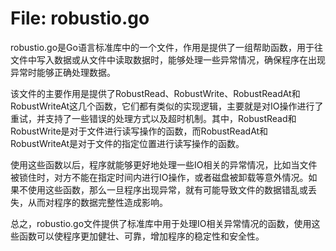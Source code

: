 # File: robustio.go

robustio.go是Go语言标准库中的一个文件，作用是提供了一组帮助函数，用于往文件中写入数据或从文件中读取数据时，能够处理一些异常情况，确保程序在出现异常时能够正确处理数据。

该文件的主要作用是提供了RobustRead、RobustWrite、RobustReadAt和RobustWriteAt这几个函数，它们都有类似的实现逻辑，主要就是对IO操作进行了重试，并支持了一些错误的处理方式以及超时机制。其中，RobustRead和RobustWrite是对于文件进行读写操作的函数，而RobustReadAt和RobustWriteAt是对于文件的指定位置进行读写操作的函数。

使用这些函数以后，程序就能够更好地处理一些IO相关的异常情况，比如当文件被锁住时，对方不能在指定时间内进行IO操作，或者磁盘被卸载等意外情况。如果不使用这些函数，那么一旦程序出现异常，就有可能导致文件的数据错乱或丢失，从而对程序的数据完整性造成影响。

总之，robustio.go文件提供了标准库中用于处理IO相关异常情况的函数，使用这些函数可以使程序更加健壮、可靠，增加程序的稳定性和安全性。

